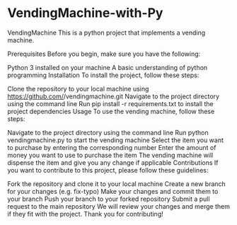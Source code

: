# VendingMachine-with-Py

VendingMachine
This is a python project that implements a vending machine.

Prerequisites
Before you begin, make sure you have the following:

Python 3 installed on your machine
A basic understanding of python programming
Installation
To install the project, follow these steps:

Clone the repository to your local machine using https://github.com/<your-username>/vendingmachine.git
Navigate to the project directory using the command line
Run pip install -r requirements.txt to install the project dependencies
Usage
To use the vending machine, follow these steps:

Navigate to the project directory using the command line
Run python vendingmachine.py to start the vending machine
Select the item you want to purchase by entering the corresponding number
Enter the amount of money you want to use to purchase the item
The vending machine will dispense the item and give you any change if applicable
Contributions
If you want to contribute to this project, please follow these guidelines:

Fork the repository and clone it to your local machine
Create a new branch for your changes (e.g. fix-typo)
Make your changes and commit them to your branch
Push your branch to your forked repository
Submit a pull request to the main repository
We will review your changes and merge them if they fit with the project. Thank you for contributing!
